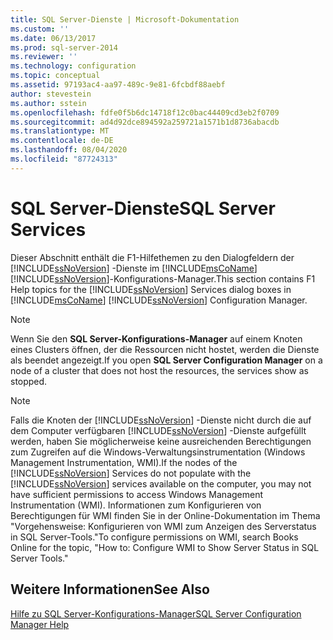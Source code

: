 ```yaml
---
title: SQL Server-Dienste | Microsoft-Dokumentation
ms.custom: ''
ms.date: 06/13/2017
ms.prod: sql-server-2014
ms.reviewer: ''
ms.technology: configuration
ms.topic: conceptual
ms.assetid: 97193ac4-aa97-489c-9e81-6fcbdf88aebf
author: stevestein
ms.author: sstein
ms.openlocfilehash: fdfe0f5b6dc14718f12c0bac44409cd3eb2f0709
ms.sourcegitcommit: ad4d92dce894592a259721a1571b1d8736abacdb
ms.translationtype: MT
ms.contentlocale: de-DE
ms.lasthandoff: 08/04/2020
ms.locfileid: "87724313"
---
```

# <a name="sql-server-services"></a><span data-ttu-id="07fb6-102">SQL Server-Dienste</span><span class="sxs-lookup"><span data-stu-id="07fb6-102">SQL Server Services</span></span>
  <span data-ttu-id="07fb6-103">Dieser Abschnitt enthält die F1-Hilfethemen zu den Dialogfeldern der [!INCLUDE[ssNoVersion](../../includes/ssnoversion-md.md)] -Dienste im [!INCLUDE[msCoName](../../includes/msconame-md.md)] [!INCLUDE[ssNoVersion](../../includes/ssnoversion-md.md)]-Konfigurations-Manager.</span><span class="sxs-lookup"><span data-stu-id="07fb6-103">This section contains F1 Help topics for the [!INCLUDE[ssNoVersion](../../includes/ssnoversion-md.md)] Services dialog boxes in [!INCLUDE[msCoName](../../includes/msconame-md.md)] [!INCLUDE[ssNoVersion](../../includes/ssnoversion-md.md)] Configuration Manager.</span></span>  
  
> [!NOTE]  
>  <span data-ttu-id="07fb6-104">Wenn Sie den **SQL Server-Konfigurations-Manager** auf einem Knoten eines Clusters öffnen, der die Ressourcen nicht hostet, werden die Dienste als beendet angezeigt.</span><span class="sxs-lookup"><span data-stu-id="07fb6-104">If you open **SQL Server Configuration Manager** on a node of a cluster that does not host the resources, the services show as stopped.</span></span>  
  
> [!NOTE]  
>  <span data-ttu-id="07fb6-105">Falls die Knoten der [!INCLUDE[ssNoVersion](../../includes/ssnoversion-md.md)] -Dienste nicht durch die auf dem Computer verfügbaren [!INCLUDE[ssNoVersion](../../includes/ssnoversion-md.md)] -Dienste aufgefüllt werden, haben Sie möglicherweise keine ausreichenden Berechtigungen zum Zugreifen auf die Windows-Verwaltungsinstrumentation (Windows Management Instrumentation, WMI).</span><span class="sxs-lookup"><span data-stu-id="07fb6-105">If the nodes of the [!INCLUDE[ssNoVersion](../../includes/ssnoversion-md.md)] Services do not populate with the [!INCLUDE[ssNoVersion](../../includes/ssnoversion-md.md)] services available on the computer, you may not have sufficient permissions to access Windows Management Instrumentation (WMI).</span></span> <span data-ttu-id="07fb6-106">Informationen zum Konfigurieren von Berechtigungen für WMI finden Sie in der Online-Dokumentation im Thema "Vorgehensweise: Konfigurieren von WMI zum Anzeigen des Serverstatus in SQL Server-Tools."</span><span class="sxs-lookup"><span data-stu-id="07fb6-106">To configure permissions on WMI, search Books Online for the topic, "How to: Configure WMI to Show Server Status in SQL Server Tools."</span></span>  
  
## <a name="see-also"></a><span data-ttu-id="07fb6-107">Weitere Informationen</span><span class="sxs-lookup"><span data-stu-id="07fb6-107">See Also</span></span>  
 [<span data-ttu-id="07fb6-108">Hilfe zu SQL Server-Konfigurations-Manager</span><span class="sxs-lookup"><span data-stu-id="07fb6-108">SQL Server Configuration Manager Help</span></span>](../../../2014/tools/configuration-manager/sql-server-configuration-manager-help.md)  
  
  
